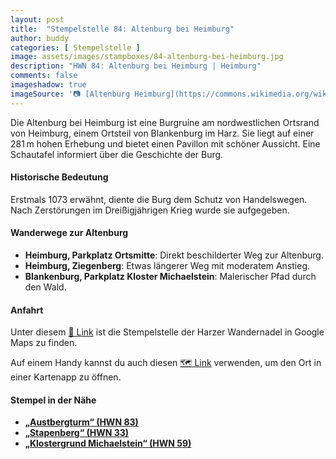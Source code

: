```yaml
---
layout: post
title:  "Stempelstelle 84: Altenburg bei Heimburg"
author: buddy
categories: [ Stempelstelle ]
image: assets/images/stampboxes/84-altenburg-bei-heimburg.jpg
description: "HWN 84: Altenburg bei Heimburg | Heimburg"
comments: false
imageshadow: true
imageSource: '📷 [Altenburg Heimburg](https://commons.wikimedia.org/wiki/File:Altenburg_Heimburg.jpg) von <a href="//commons.wikimedia.org/wiki/User:B.Thomas95" title="User:B.Thomas95">Thomas Binder</a> unter Lizenz [CC BY-SA 4.0](https://creativecommons.org/licenses/by-sa/4.0)'
---
```


Die Altenburg bei Heimburg ist eine Burgruine am nordwestlichen Ortsrand von Heimburg, einem Ortsteil von Blankenburg im Harz. Sie liegt auf einer 281 m hohen Erhebung und bietet einen Pavillon mit schöner Aussicht. Eine Schautafel informiert über die Geschichte der Burg.

#### Historische Bedeutung

Erstmals 1073 erwähnt, diente die Burg dem Schutz von Handelswegen. Nach Zerstörungen im Dreißigjährigen Krieg wurde sie aufgegeben.

#### Wanderwege zur Altenburg

- **Heimburg, Parkplatz Ortsmitte**: Direkt beschilderter Weg zur Altenburg.
- **Heimburg, Ziegenberg**: Etwas längerer Weg mit moderatem Anstieg.
- **Blankenburg, Parkplatz Kloster Michaelstein**: Malerischer Pfad durch den Wald.

#### Anfahrt

Unter diesem [📍 Link](https://www.google.com/maps/dir/?api=1&origin=&destination=51.82693%2C%2010.9113) ist die Stempelstelle der Harzer Wandernadel in Google Maps zu finden.

<div class="android-only">
  Auf einem Handy kannst du auch diesen 
  <a href="geo:51.82693,10.9113">🗺️ Link</a> 
  verwenden, um den Ort in einer Kartenapp zu öffnen.
  <p></p>
</div>

#### Stempel in der Nähe

- [**„Austbergturm“ (HWN 83)**](/stempelstelle-83-austbergturm)
- [**„Stapenberg“ (HWN 33)**](/stempelstelle-33-stapenberg)
- [**„Klostergrund Michaelstein“ (HWN 59)**](/stempelstelle-59-klostergrund-michaelstein)
